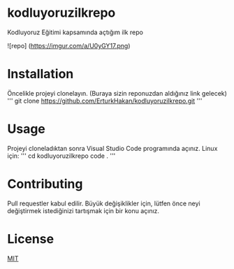 # kodluyoruzilkrepo
Kodluyoruz Eğitimi kapsamında açtığım ilk repo

![repo] (https://imgur.com/a/U0yGY17.png)

# Installation
Öncelikle projeyi clonelayın. (Buraya sizin reponuzdan aldığınız link gelecek)
''' git clone https://github.com/ErturkHakan/kodluyoruzilkrepo.git '''
# Usage
Projeyi cloneladıktan sonra Visual Studio Code programında açınız.
Linux için:
''' cd kodluyoruzilkrepo
code . '''
# Contributing
Pull requestler kabul edilir. Büyük değişiklikler için, lütfen önce neyi değiştirmek istediğinizi tartışmak için bir konu açınız.
# License
[MIT](https://choosealicense.com/licenses/mit/)
